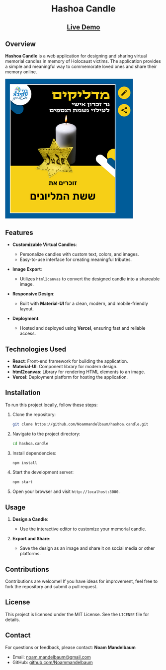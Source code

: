 <h1 align="center">Hashoa Candle</h1>
<h2 align="center"><a href="https://hashoabneiakiva.vercel.app/">Live Demo</a></h2>

## Overview
**Hashoa Candle** is a web application for designing and sharing virtual memorial candles in memory of Holocaust victims. The application provides a simple and meaningful way to commemorate loved ones and share their memory online.

![Hashoa Candle Screenshot](public/screenshot.png)

## Features
- **Customizable Virtual Candles**:
  - Personalize candles with custom text, colors, and images.
  - Easy-to-use interface for creating meaningful tributes.

- **Image Export**:
  - Utilizes `html2canvas` to convert the designed candle into a shareable image.

- **Responsive Design**:
  - Built with **Material-UI** for a clean, modern, and mobile-friendly layout.

- **Deployment**:
  - Hosted and deployed using **Vercel**, ensuring fast and reliable access.

## Technologies Used
- **React**: Front-end framework for building the application.
- **Material-UI**: Component library for modern design.
- **html2canvas**: Library for rendering HTML elements to an image.
- **Vercel**: Deployment platform for hosting the application.

## Installation
To run this project locally, follow these steps:

1. Clone the repository:
   ```bash
   git clone https://github.com/Noammandelbaum/hashoa.candle.git
   ```

2. Navigate to the project directory:
   ```bash
   cd hashoa.candle
   ```

3. Install dependencies:
   ```bash
   npm install
   ```

4. Start the development server:
   ```bash
   npm start
   ```

5. Open your browser and visit `http://localhost:3000`.

## Usage
1. **Design a Candle**:
   - Use the interactive editor to customize your memorial candle.

2. **Export and Share**:
   - Save the design as an image and share it on social media or other platforms.

## Contributions
Contributions are welcome! If you have ideas for improvement, feel free to fork the repository and submit a pull request.

## License
This project is licensed under the MIT License. See the `LICENSE` file for details.

## Contact
For questions or feedback, please contact:
**Noam Mandelbaum**
- Email: [noam.mandelbaum@gmail.com](mailto:noam.mandelbaum@gmail.com)
- GitHub: [github.com/Noammandelbaum](https://github.com/Noammandelbaum)
